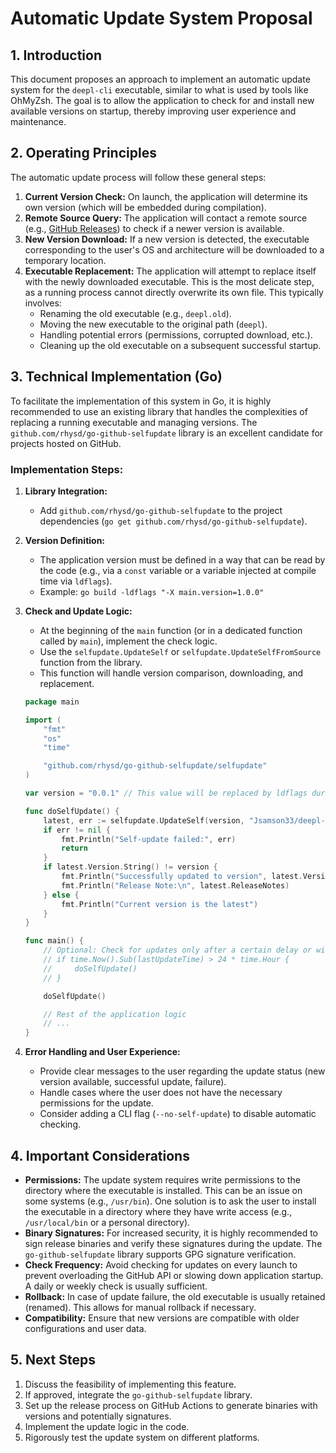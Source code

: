 # Automatic Update System Proposal

## 1. Introduction

This document proposes an approach to implement an automatic update system for the `deepl-cli` executable, similar to what is used by tools like OhMyZsh. The goal is to allow the application to check for and install new available versions on startup, thereby improving user experience and maintenance.

## 2. Operating Principles

The automatic update process will follow these general steps:

1.  **Current Version Check:** On launch, the application will determine its own version (which will be embedded during compilation).
2.  **Remote Source Query:** The application will contact a remote source (e.g., [GitHub Releases](https://docs.github.com/en/repositories/releasing-projects-on-github/managing-releases-in-a-repository)) to check if a newer version is available.
3.  **New Version Download:** If a new version is detected, the executable corresponding to the user's OS and architecture will be downloaded to a temporary location.
4.  **Executable Replacement:** The application will attempt to replace itself with the newly downloaded executable. This is the most delicate step, as a running process cannot directly overwrite its own file. This typically involves:
    *   Renaming the old executable (e.g., `deepl.old`).
    *   Moving the new executable to the original path (`deepl`).
    *   Handling potential errors (permissions, corrupted download, etc.).
    *   Cleaning up the old executable on a subsequent successful startup.

## 3. Technical Implementation (Go)

To facilitate the implementation of this system in Go, it is highly recommended to use an existing library that handles the complexities of replacing a running executable and managing versions. The `github.com/rhysd/go-github-selfupdate` library is an excellent candidate for projects hosted on GitHub.

### Implementation Steps:

1.  **Library Integration:**
    *   Add `github.com/rhysd/go-github-selfupdate` to the project dependencies (`go get github.com/rhysd/go-github-selfupdate`).

2.  **Version Definition:**
    *   The application version must be defined in a way that can be read by the code (e.g., via a `const` variable or a variable injected at compile time via `ldflags`).
    *   Example: `go build -ldflags "-X main.version=1.0.0"`

3.  **Check and Update Logic:**
    *   At the beginning of the `main` function (or in a dedicated function called by `main`), implement the check logic.
    *   Use the `selfupdate.UpdateSelf` or `selfupdate.UpdateSelfFromSource` function from the library.
    *   This function will handle version comparison, downloading, and replacement.

    ```go
    package main

    import (
    	"fmt"
    	"os"
    	"time"

    	"github.com/rhysd/go-github-selfupdate/selfupdate"
    )

    var version = "0.0.1" // This value will be replaced by ldflags during compilation

    func doSelfUpdate() {
    	latest, err := selfupdate.UpdateSelf(version, "Jsamson33/deepl-cli")
    	if err != nil {
    		fmt.Println("Self-update failed:", err)
    		return
    	}
    	if latest.Version.String() != version {
    		fmt.Println("Successfully updated to version", latest.Version)
    		fmt.Println("Release Note:\n", latest.ReleaseNotes)
    	} else {
    		fmt.Println("Current version is the latest")
    	}
    }

    func main() {
    	// Optional: Check for updates only after a certain delay or with a specific flag
    	// if time.Now().Sub(lastUpdateTime) > 24 * time.Hour {
    	//     doSelfUpdate()
    	// }

    	doSelfUpdate()

    	// Rest of the application logic
    	// ...
    }
    ```

4.  **Error Handling and User Experience:**
    *   Provide clear messages to the user regarding the update status (new version available, successful update, failure).
    *   Handle cases where the user does not have the necessary permissions for the update.
    *   Consider adding a CLI flag (`--no-self-update`) to disable automatic checking.

## 4. Important Considerations

*   **Permissions:** The update system requires write permissions to the directory where the executable is installed. This can be an issue on some systems (e.g., `/usr/bin`). One solution is to ask the user to install the executable in a directory where they have write access (e.g., `/usr/local/bin` or a personal directory).
*   **Binary Signatures:** For increased security, it is highly recommended to sign release binaries and verify these signatures during the update. The `go-github-selfupdate` library supports GPG signature verification.
*   **Check Frequency:** Avoid checking for updates on every launch to prevent overloading the GitHub API or slowing down application startup. A daily or weekly check is usually sufficient.
*   **Rollback:** In case of update failure, the old executable is usually retained (renamed). This allows for manual rollback if necessary.
*   **Compatibility:** Ensure that new versions are compatible with older configurations and user data.

## 5. Next Steps

1.  Discuss the feasibility of implementing this feature.
2.  If approved, integrate the `go-github-selfupdate` library.
3.  Set up the release process on GitHub Actions to generate binaries with versions and potentially signatures.
4.  Implement the update logic in the code.
5.  Rigorously test the update system on different platforms.

